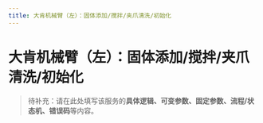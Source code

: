 ```yaml
---
title: 大肯机械臂（左）：固体添加/搅拌/夹爪清洗/初始化
---
```


# 大肯机械臂（左）：固体添加/搅拌/夹爪清洗/初始化

> 待补充：请在此处填写该服务的**具体逻辑、可变参数、固定参数、流程/状态机、错误码**等内容。

